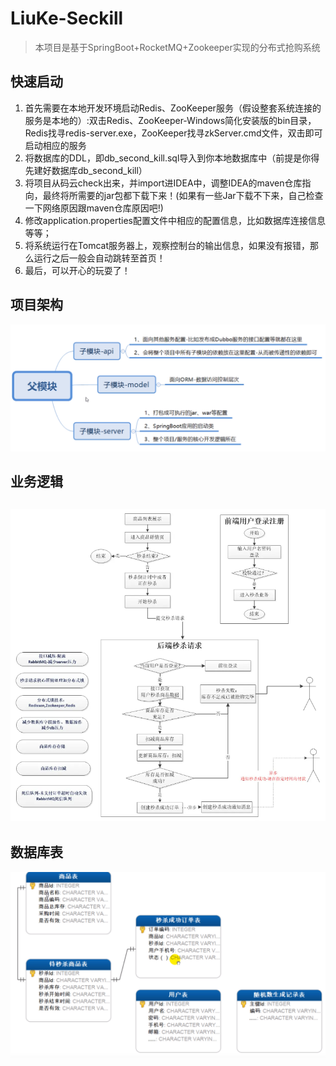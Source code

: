 # LiuKe-Seckill

> 本项目是基于SpringBoot+RocketMQ+Zookeeper实现的分布式抢购系统

## 快速启动

1. 首先需要在本地开发环境启动Redis、ZooKeeper服务（假设整套系统连接的服务是本地的）:双击Redis、ZooKeeper-Windows简化安装版的bin目录，Redis找寻redis-server.exe，ZooKeeper找寻zkServer.cmd文件，双击即可启动相应的服务
2. 将数据库的DDL，即db_second_kill.sql导入到你本地数据库中（前提是你得先建好数据库db_second_kill）
3. 将项目从码云check出来，并import进IDEA中，调整IDEA的maven仓库指向，最终将所需要的jar包都下载下来！(如果有一些Jar下载不下来，自己检查一下网络原因跟maven仓库原因吧!)
4. 修改application.properties配置文件中相应的配置信息，比如数据库连接信息等等；
5. 将系统运行在Tomcat服务器上，观察控制台的输出信息，如果没有报错，那么运行之后一般会自动跳转至首页！
6. 最后，可以开心的玩耍了！

## 项目架构

![image.png](./assets/1646497231188-image.png)

## 业务逻辑

## ![image.png](./assets/image.png)

## 数据库表

![image.png](./assets/1646497269289-image.png)
